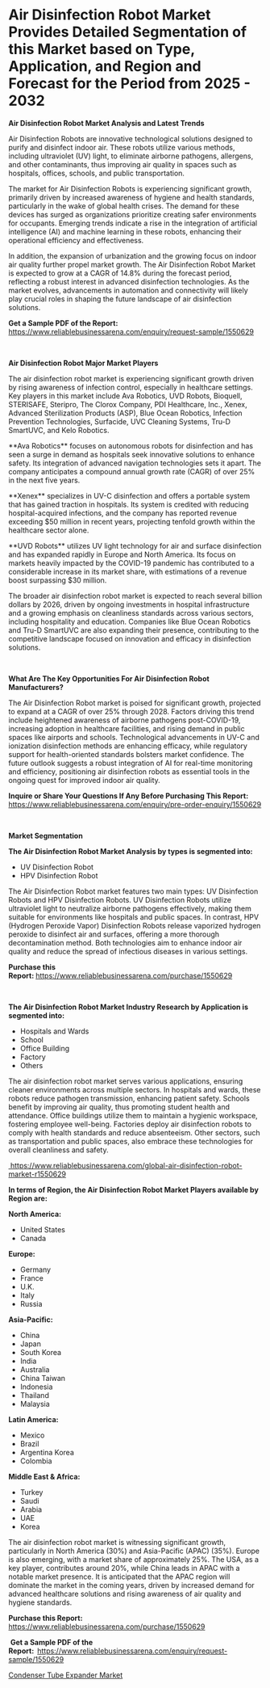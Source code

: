 <p><h1>Air Disinfection Robot Market Provides Detailed Segmentation of this Market based on Type, Application, and Region and Forecast for the Period from 2025 - 2032</h1></p><p><strong>Air Disinfection Robot Market Analysis and Latest Trends</strong></p>
<p><p>Air Disinfection Robots are innovative technological solutions designed to purify and disinfect indoor air. These robots utilize various methods, including ultraviolet (UV) light, to eliminate airborne pathogens, allergens, and other contaminants, thus improving air quality in spaces such as hospitals, offices, schools, and public transportation. </p><p>The market for Air Disinfection Robots is experiencing significant growth, primarily driven by increased awareness of hygiene and health standards, particularly in the wake of global health crises. The demand for these devices has surged as organizations prioritize creating safer environments for occupants. Emerging trends indicate a rise in the integration of artificial intelligence (AI) and machine learning in these robots, enhancing their operational efficiency and effectiveness. </p><p>In addition, the expansion of urbanization and the growing focus on indoor air quality further propel market growth. The Air Disinfection Robot Market is expected to grow at a CAGR of 14.8% during the forecast period, reflecting a robust interest in advanced disinfection technologies. As the market evolves, advancements in automation and connectivity will likely play crucial roles in shaping the future landscape of air disinfection solutions.</p></p>
<p><strong>Get a Sample PDF of the Report:&nbsp;</strong> <a href="https://www.reliablebusinessarena.com/enquiry/request-sample/1550629?utm_campaign=1905&utm_medium=2&utm_source=Github&utm_content=ia&utm_term=16022025&utm_id=air-disinfection-robot">https://www.reliablebusinessarena.com/enquiry/request-sample/1550629</a></p>
<p>&nbsp;</p>
<p><strong>Air Disinfection Robot Major Market Players</strong></p>
<p><p>The air disinfection robot market is experiencing significant growth driven by rising awareness of infection control, especially in healthcare settings. Key players in this market include Ava Robotics, UVD Robots, Bioquell, STERISAFE, Steripro, The Clorox Company, PDI Healthcare, Inc., Xenex, Advanced Sterilization Products (ASP), Blue Ocean Robotics, Infection Prevention Technologies, Surfacide, UVC Cleaning Systems, Tru-D SmartUVC, and Kelo Robotics.</p><p>**Ava Robotics** focuses on autonomous robots for disinfection and has seen a surge in demand as hospitals seek innovative solutions to enhance safety. Its integration of advanced navigation technologies sets it apart. The company anticipates a compound annual growth rate (CAGR) of over 25% in the next five years.</p><p>**Xenex** specializes in UV-C disinfection and offers a portable system that has gained traction in hospitals. Its system is credited with reducing hospital-acquired infections, and the company has reported revenue exceeding $50 million in recent years, projecting tenfold growth within the healthcare sector alone.</p><p>**UVD Robots** utilizes UV light technology for air and surface disinfection and has expanded rapidly in Europe and North America. Its focus on markets heavily impacted by the COVID-19 pandemic has contributed to a considerable increase in its market share, with estimations of a revenue boost surpassing $30 million.</p><p>The broader air disinfection robot market is expected to reach several billion dollars by 2026, driven by ongoing investments in hospital infrastructure and a growing emphasis on cleanliness standards across various sectors, including hospitality and education. Companies like Blue Ocean Robotics and Tru-D SmartUVC are also expanding their presence, contributing to the competitive landscape focused on innovation and efficacy in disinfection solutions.</p></p>
<p>&nbsp;</p>
<p><strong>What Are The Key Opportunities For Air Disinfection Robot Manufacturers?</strong></p>
<p><p>The Air Disinfection Robot market is poised for significant growth, projected to expand at a CAGR of over 25% through 2028. Factors driving this trend include heightened awareness of airborne pathogens post-COVID-19, increasing adoption in healthcare facilities, and rising demand in public spaces like airports and schools. Technological advancements in UV-C and ionization disinfection methods are enhancing efficacy, while regulatory support for health-oriented standards bolsters market confidence. The future outlook suggests a robust integration of AI for real-time monitoring and efficiency, positioning air disinfection robots as essential tools in the ongoing quest for improved indoor air quality.</p></p>
<p><strong>Inquire or Share Your Questions If Any Before Purchasing This Report:</strong> <a href="https://www.reliablebusinessarena.com/enquiry/pre-order-enquiry/1550629?utm_campaign=1905&utm_medium=2&utm_source=Github&utm_content=ia&utm_term=16022025&utm_id=air-disinfection-robot">https://www.reliablebusinessarena.com/enquiry/pre-order-enquiry/1550629</a></p>
<p>&nbsp;</p>
<p><strong>Market Segmentation</strong></p>
<p><strong>The Air Disinfection Robot Market Analysis by types is segmented into:</strong></p>
<p><ul><li>UV Disinfection Robot</li><li>HPV Disinfection Robot</li></ul></p>
<p><p>The Air Disinfection Robot market features two main types: UV Disinfection Robots and HPV Disinfection Robots. UV Disinfection Robots utilize ultraviolet light to neutralize airborne pathogens effectively, making them suitable for environments like hospitals and public spaces. In contrast, HPV (Hydrogen Peroxide Vapor) Disinfection Robots release vaporized hydrogen peroxide to disinfect air and surfaces, offering a more thorough decontamination method. Both technologies aim to enhance indoor air quality and reduce the spread of infectious diseases in various settings.</p></p>
<p><strong>Purchase this Report:&nbsp;</strong><a href="https://www.reliablebusinessarena.com/purchase/1550629?utm_campaign=1905&utm_medium=2&utm_source=Github&utm_content=ia&utm_term=16022025&utm_id=air-disinfection-robot">https://www.reliablebusinessarena.com/purchase/1550629</a></p>
<p>&nbsp;</p>
<p><strong>The Air Disinfection Robot Market Industry Research by Application is segmented into:</strong></p>
<p><ul><li>Hospitals and Wards</li><li>School</li><li>Office Building</li><li>Factory</li><li>Others</li></ul></p>
<p><p>The air disinfection robot market serves various applications, ensuring cleaner environments across multiple sectors. In hospitals and wards, these robots reduce pathogen transmission, enhancing patient safety. Schools benefit by improving air quality, thus promoting student health and attendance. Office buildings utilize them to maintain a hygienic workspace, fostering employee well-being. Factories deploy air disinfection robots to comply with health standards and reduce absenteeism. Other sectors, such as transportation and public spaces, also embrace these technologies for overall cleanliness and safety.</p></p>
<p><a href="https://www.reliablebusinessarena.com/global-air-disinfection-robot-market-r1550629?utm_campaign=1905&utm_medium=2&utm_source=Github&utm_content=ia&utm_term=16022025&utm_id=air-disinfection-robot">&nbsp;https://www.reliablebusinessarena.com/global-air-disinfection-robot-market-r1550629</a></p>
<p><strong>In terms of Region, the Air Disinfection Robot Market Players available by Region are:</strong></p>
<p>
    <p> <strong> North America: </strong>
        <ul>
            <li>United States</li>
            <li>Canada</li>
        </ul>
        </p> 
    <p> <strong> Europe: </strong>
        <ul>
            <li>Germany</li>
            <li>France</li>
            <li>U.K.</li>
            <li>Italy</li>
            <li>Russia</li>
        </ul>
        </p> 
    <p> <strong> Asia-Pacific: </strong>
        <ul>
            <li>China</li>
            <li>Japan</li>
            <li>South Korea</li>
            <li>India</li>
            <li>Australia</li>
            <li>China Taiwan</li>
            <li>Indonesia</li>
            <li>Thailand</li>
            <li>Malaysia</li>
        </ul>
        </p> 
    <p> <strong> Latin America: </strong>
        <ul>
            <li>Mexico</li>
            <li>Brazil</li>
            <li>Argentina Korea</li>
            <li>Colombia</li>
        </ul>
        </p> 
    <p> <strong> Middle East & Africa: </strong>
        <ul>
            <li>Turkey</li>
            <li>Saudi</li>
            <li>Arabia</li>
            <li>UAE</li>
            <li>Korea</li>
        </ul>
    </p>
    </p>
<p><p>The air disinfection robot market is witnessing significant growth, particularly in North America (30%) and Asia-Pacific (APAC) (35%). Europe is also emerging, with a market share of approximately 25%. The USA, as a key player, contributes around 20%, while China leads in APAC with a notable market presence. It is anticipated that the APAC region will dominate the market in the coming years, driven by increased demand for advanced healthcare solutions and rising awareness of air quality and hygiene standards.</p></p>
<p><strong>Purchase this Report: </strong><a href="https://www.reliablebusinessarena.com/purchase/1550629?utm_campaign=1905&utm_medium=2&utm_source=Github&utm_content=ia&utm_term=16022025&utm_id=air-disinfection-robot">https://www.reliablebusinessarena.com/purchase/1550629</a></p>
<p>&nbsp;<strong>Get a Sample PDF of the Report:&nbsp;&nbsp;</strong><a href="https://www.reliablebusinessarena.com/enquiry/request-sample/1550629?utm_campaign=1905&utm_medium=2&utm_source=Github&utm_content=ia&utm_term=16022025&utm_id=air-disinfection-robot">https://www.reliablebusinessarena.com/enquiry/request-sample/1550629</a></p>
<p><strong></strong></p>
<p><p><a href="https://github.com/guneycigdem35/Market-Research-Report-List-5/blob/main/condenser-tube-expander-market.md?utm_campaign=1905&utm_medium=2&utm_source=Github&utm_content=ia&utm_term=16022025&utm_id=air-disinfection-robot">Condenser Tube Expander Market</a></p></p>